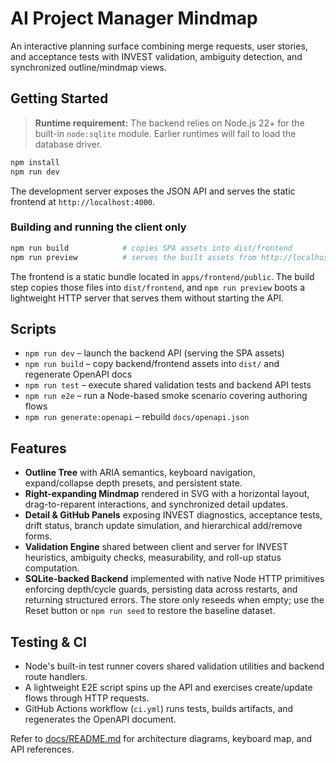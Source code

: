 # AI Project Manager Mindmap

An interactive planning surface combining merge requests, user stories, and acceptance tests with INVEST validation, ambiguity detection, and synchronized outline/mindmap views.

## Getting Started
> **Runtime requirement:** The backend relies on Node.js 22+ for the built-in `node:sqlite` module. Earlier runtimes will fail to
> load the database driver.
```bash
npm install
npm run dev
```
The development server exposes the JSON API and serves the static frontend at `http://localhost:4000`.

### Building and running the client only

```bash
npm run build            # copies SPA assets into dist/frontend
npm run preview          # serves the built assets from http://localhost:4000
```

The frontend is a static bundle located in `apps/frontend/public`. The build step copies those files into `dist/frontend`, and
`npm run preview` boots a lightweight HTTP server that serves them without starting the API.

## Scripts
- `npm run dev` – launch the backend API (serving the SPA assets)
- `npm run build` – copy backend/frontend assets into `dist/` and regenerate OpenAPI docs
- `npm run test` – execute shared validation tests and backend API tests
- `npm run e2e` – run a Node-based smoke scenario covering authoring flows
- `npm run generate:openapi` – rebuild `docs/openapi.json`

## Features
- **Outline Tree** with ARIA semantics, keyboard navigation, expand/collapse depth presets, and persistent state.
- **Right-expanding Mindmap** rendered in SVG with a horizontal layout, drag-to-reparent interactions, and synchronized detail updates.
- **Detail & GitHub Panels** exposing INVEST diagnostics, acceptance tests, drift status, branch update simulation, and hierarchical add/remove forms.
- **Validation Engine** shared between client and server for INVEST heuristics, ambiguity checks, measurability, and roll-up status computation.
- **SQLite-backed Backend** implemented with native Node HTTP primitives enforcing depth/cycle guards, persisting data across restarts, and returning structured errors. The store only reseeds when empty; use the Reset button or `npm run seed` to restore the baseline dataset.

## Testing & CI
- Node's built-in test runner covers shared validation utilities and backend route handlers.
- A lightweight E2E script spins up the API and exercises create/update flows through HTTP requests.
- GitHub Actions workflow (`ci.yml`) runs tests, builds artifacts, and regenerates the OpenAPI document.

Refer to [docs/README.md](docs/README.md) for architecture diagrams, keyboard map, and API references.
